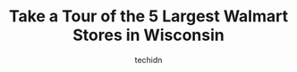 ---
layout: ampstory
image: https://i0.wp.com/www.statenavi.com/wp-content/uploads/2023/05/walmart-supercenter-0-in-wisconsin-1685167679.png?resize=640,853
author: techidn
featured: false
description: If you happen to be in Wisconsin, USA, and looking for a massive Walmart store to fulfill your shopping needs, youre in luck! Weve compiled a list of the top five Largest Walmart locations
title: Take a Tour of the 5 Largest Walmart Stores in Wisconsin
cover:
   title: Take a Tour of the 5 Largest Walmart Stores in Wisconsin
   subtitle: STATENAVI
   background: https://www.statenavi.com/wp-content/uploads/2023/05/walmart-supercenter-0-in-wisconsin-1685167679.png

pages: 
 - layout: thirds
   top: <h1>#1 Walmart Supercenter</h1>
   bottom: "<p>My husband and I decided to shop here today. Their lazy cashier over scan my groceries, their self check out machine doesnt work properly; and it overcharged my strawber</p>"
   background: https://www.statenavi.com/wp-content/uploads/2023/05/walmart-supercenter-1-in-wisconsin-1685167681.png
   backgroundblur: true
 - layout: thirds
   top: <h1>#2 Walmart Supercenter</h1>
   bottom: "<p>This Location is lovely The Cleanliness, The Associates, Fresh Produce, Everything about The Store is great even when I order things online from Walmart+ they never let m</p>"
   background: https://www.statenavi.com/wp-content/uploads/2023/05/walmart-supercenter-2-in-wisconsin-1685167683.png
   cta:
      link: https://www.statenavi.com/take-a-tour-of-the-5-largest-walmart-stores-in-wisconsin/
      text: Take a Tour of the 5 Largest Walmart Stores in Wisconsin
 - layout: thirds
   top: <h1>#3 Walmart Supercenter</h1>
   bottom: "<p>W190n9855 Appleton Ave, Germantown, WI 53022, United States</p>"
   background: https://www.statenavi.com/wp-content/uploads/2023/05/walmart-supercenter-3-in-wisconsin-1685167684.png
   cta:
      link: https://www.statenavi.com/take-a-tour-of-the-5-largest-walmart-stores-in-wisconsin/
      text: Take a Tour of the 5 Largest Walmart Stores in Wisconsin
 - layout: thirds
   top: <h1>#4 Walmart Supercenter</h1>
   bottom: "<p>6300 W Brown Deer Rd, Brown Deer, WI 53223, United States</p>"
   background: https://images.unsplash.com/photo-1488554378835-f7acf46e6c98?ixlib=rb-4.0.3&ixid=MnwxMjA3fDB8MHxwaG90by1wYWdlfHx8fGVufDB8fHx8&auto=format&fit=crop&w=640&h=853&q=80
   cta:
      link: https://www.statenavi.com/take-a-tour-of-the-5-largest-walmart-stores-in-wisconsin/
      text: Take a Tour of the 5 Largest Walmart Stores in Wisconsin
 - layout: thirds
   top: <h1>#5 Walmart Supercenter</h1>
   bottom: "<p>4198 Nakoosa Trail, Madison, WI 53714, United States</p>"
   background: https://images.unsplash.com/photo-1536745287225-21d689278fd1?ixlib=rb-4.0.3&ixid=MnwxMjA3fDB8MHxwaG90by1wYWdlfHx8fGVufDB8fHx8&auto=format&fit=crop&w=640&h=853&q=80
   cta:
      link: https://www.statenavi.com/take-a-tour-of-the-5-largest-walmart-stores-in-wisconsin/
      text: Take a Tour of the 5 Largest Walmart Stores in Wisconsin
 - layout: thirds
   top: <h1>#6 Walmart Supercenter</h1>
   bottom: "<p>377 N Rolling Meadows Dr, Fond du Lac, WI 54937, United States</p>"
   background: https://images.unsplash.com/photo-1540457036297-448b6b99e91c?ixlib=rb-4.0.3&ixid=MnwxMjA3fDB8MHxwaG90by1wYWdlfHx8fGVufDB8fHx8&auto=format&fit=crop&w=640&h=853&q=80
   cta:
      link: https://www.statenavi.com/take-a-tour-of-the-5-largest-walmart-stores-in-wisconsin/
      text: Take a Tour of the 5 Largest Walmart Stores in Wisconsin
 - layout: thirds
   top: <h1>#7 Walmart Supercenter</h1>
   bottom: "<p>2785 Milwaukee Rd, Beloit, WI 53511, United States</p>"
   background: https://images.unsplash.com/photo-1549241520-425e3dfc01cb?ixlib=rb-4.0.3&ixid=MnwxMjA3fDB8MHxwaG90by1wYWdlfHx8fGVufDB8fHx8&auto=format&fit=crop&w=640&h=853&q=80
   cta:
      link: https://www.statenavi.com/take-a-tour-of-the-5-largest-walmart-stores-in-wisconsin/
      text: Take a Tour of the 5 Largest Walmart Stores in Wisconsin
 - layout: thirds
   middle: Continue reading...
   background: https://images.unsplash.com/photo-1618556658017-fd9c732d1360?ixlib=rb-4.0.3&ixid=MnwxMjA3fDB8MHxwaG90by1wYWdlfHx8fGVufDB8fHx8&auto=format&fit=crop&w=640&h=853&q=80
   cta:
      link: https://www.statenavi.com/take-a-tour-of-the-5-largest-walmart-stores-in-wisconsin/
      text: Take a Tour of the 5 Largest Walmart Stores in Wisconsin
      
---